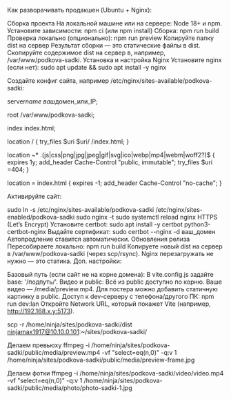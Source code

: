 Как разворачивать продакшен (Ubuntu + Nginx):

Сборка проекта
На локальной машине или на сервере:
Node 18+ и npm.
Установите зависимости:
npm ci (или npm install)
Сборка:
npm run build
Проверка локально (опционально):
npm run preview
Копируйте папку dist на сервер
Результат сборки — это статические файлы в dist.
Скопируйте содержимое dist на сервер в, например, /var/www/podkova-sadki.
Установка и настройка Nginx
Установите nginx (если нет): sudo apt update && sudo apt install -y nginx

Создайте конфиг сайта, например /etc/nginx/sites-available/podkova-sadki:

server*name ваш*домен_или_IP;

root /var/www/podkova-sadki;

index index.html;

location / { try_files $uri $uri/ /index.html; }

location ~\* .(js|css|png|jpg|jpeg|gif|svg|ico|webp|mp4|webm|woff2?)$ { expires 1y; add_header Cache-Control "public, immutable"; try_files $uri =404; }

location = index.html { expires -1; add_header Cache-Control "no-cache"; }

Активируйте сайт:

sudo ln -s /etc/nginx/sites-available/podkova-sadki /etc/nginx/sites-enabled/podkova-sadki
sudo nginx -t
sudo systemctl reload nginx
HTTPS (Let’s Encrypt)
Установите certbot: sudo apt install -y certbot python3-certbot-nginx
Выдайте сертификат: sudo certbot --nginx -d ваш_домен
Автопродление ставится автоматически.
Обновления релиза
Пересобираете локально: npm run build
Копируете новый dist на сервер в /var/www/podkova-sadki (через scp/rsync).
Nginx перезагружать не нужно — это статика.
Доп. настройки:

Базовый путь (если сайт не на корне домена):
В vite.config.js задайте base: '/подпуть/'.
Видео и public:
Всё из public доступно по корню. Ваше видео — /media/preview.mp4.
Для постера можно добавить статичную картинку в public.
Доступ к dev-серверу с телефона/другого ПК:
npm run dev:lan
Откройте Network URL, который покажет Vite (например, http://192.168.x.y:5173).

scp -r /home/ninja/sites/podkova-sadki/dist ninjamax1917@10.10.0.101:~/sites/podkova-sadki/

Делаем превьюху
ffmpeg -i /home/ninja/sites/podkova-sadki/public/media/preview.mp4 -vf "select=eq(n\,0)" -q:v 1 /home/ninja/sites/podkova-sadki/public/media/preview-frame.jpg

Делаем фотки
ffmpeg -i /home/ninja/sites/podkova-sadki/video/video.mp4 -vf "select=eq(n\,0)" -q:v 1 /home/ninja/sites/podkova-sadki/public/media/photo/photo-sadki-1.jpg

